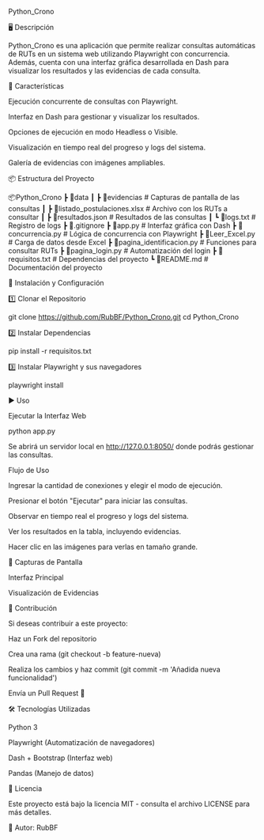Python_Crono

🖥️ Descripción

Python_Crono es una aplicación que permite realizar consultas automáticas de RUTs en un sistema web utilizando Playwright con concurrencia. Además, cuenta con una interfaz gráfica desarrollada en Dash para visualizar los resultados y las evidencias de cada consulta.

🚀 Características

Ejecución concurrente de consultas con Playwright.

Interfaz en Dash para gestionar y visualizar los resultados.

Opciones de ejecución en modo Headless o Visible.

Visualización en tiempo real del progreso y logs del sistema.

Galería de evidencias con imágenes ampliables.

📦 Estructura del Proyecto

📦Python_Crono
 ┣ 📂data
 ┃ ┣ 📂evidencias              # Capturas de pantalla de las consultas
 ┃ ┣ 📜listado_postulaciones.xlsx # Archivo con los RUTs a consultar
 ┃ ┣ 📜resultados.json         # Resultados de las consultas
 ┃ ┗ 📜logs.txt                # Registro de logs
 ┣ 📜.gitignore
 ┣ 📜app.py                    # Interfaz gráfica con Dash
 ┣ 📜concurrencia.py            # Lógica de concurrencia con Playwright
 ┣ 📜Leer_Excel.py              # Carga de datos desde Excel
 ┣ 📜pagina_identificacion.py   # Funciones para consultar RUTs
 ┣ 📜pagina_login.py            # Automatización del login
 ┣ 📜requisitos.txt             # Dependencias del proyecto
 ┗ 📜README.md                  # Documentación del proyecto

🔧 Instalación y Configuración

1️⃣ Clonar el Repositorio

git clone https://github.com/RubBF/Python_Crono.git
cd Python_Crono

2️⃣ Instalar Dependencias

pip install -r requisitos.txt

3️⃣ Instalar Playwright y sus navegadores

playwright install

▶️ Uso

Ejecutar la Interfaz Web

python app.py

Se abrirá un servidor local en http://127.0.0.1:8050/ donde podrás gestionar las consultas.

Flujo de Uso

Ingresar la cantidad de conexiones y elegir el modo de ejecución.

Presionar el botón "Ejecutar" para iniciar las consultas.

Observar en tiempo real el progreso y logs del sistema.

Ver los resultados en la tabla, incluyendo evidencias.

Hacer clic en las imágenes para verlas en tamaño grande.

📸 Capturas de Pantalla

Interfaz Principal



Visualización de Evidencias



🤝 Contribución

Si deseas contribuir a este proyecto:

Haz un Fork del repositorio

Crea una rama (git checkout -b feature-nueva)

Realiza los cambios y haz commit (git commit -m 'Añadida nueva funcionalidad')

Envía un Pull Request 🚀

🛠️ Tecnologías Utilizadas

Python 3

Playwright (Automatización de navegadores)

Dash + Bootstrap (Interfaz web)

Pandas (Manejo de datos)

📜 Licencia

Este proyecto está bajo la licencia MIT - consulta el archivo LICENSE para más detalles.

📌 Autor: RubBF
